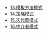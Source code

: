 
- [13.模板方法模式](/md/idea-plugin/designpatterns/active/13.模板方法模式.md)
- [14.策略模式](/md/idea-plugin/designpatterns/active/14.策略模式.md)
- [15.迭代器模式](/md/idea-plugin/designpatterns/active/15.迭代器模式.md)
- [16.中介者模式](/md/idea-plugin/designpatterns/active/16.中介者模式.md)